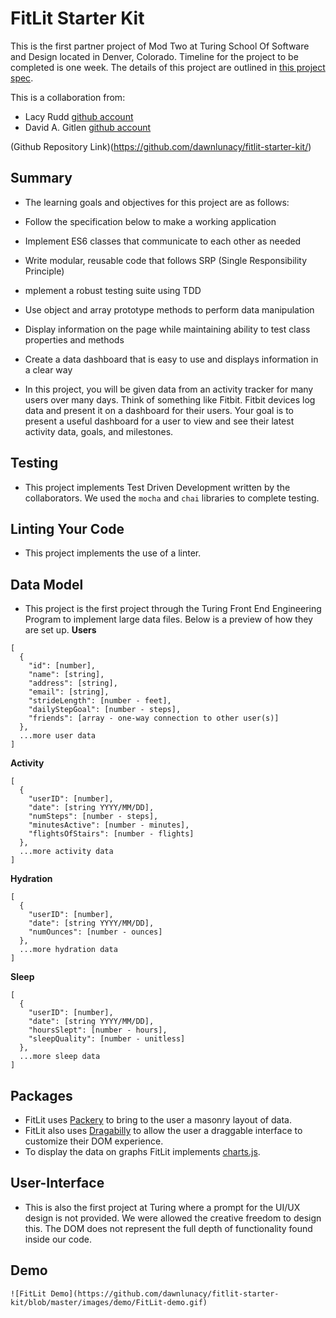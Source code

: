 # FitLit Starter Kit

This is the first partner project of Mod Two at Turing School Of Software and Design located in Denver, Colorado. 
Timeline for the project to be completed is one week.  The details of this project are outlined in [this project spec](http://frontend.turing.io/projects/fitlit.html).

This is a collaboration from:
* Lacy Rudd  [github account](https://github.com/dawnlunacy) <br>
* David A. Gitlen [github account](https://github.com/davidagitlen)<br>

(Github Repository Link)(https://github.com/dawnlunacy/fitlit-starter-kit/)
## Summary

* The learning goals and objectives for this project are as follows: 
* Follow the specification below to make a working application
* Implement ES6 classes that communicate to each other as needed
* Write modular, reusable code that follows SRP (Single Responsibility Principle)
* mplement a robust testing suite using TDD
* Use object and array prototype methods to perform data manipulation
* Display information on the page while maintaining ability to test class properties and methods
* Create a data dashboard that is easy to use and displays information in a clear way

* In this project, you will be given data from an activity tracker for many users over many days. Think of something like Fitbit. Fitbit devices log data and present it on a dashboard for their users. Your goal is to present a useful dashboard for a user to view and see their latest activity data, goals, and milestones.

## Testing

 * This project implements Test Driven Development written by the collaborators. We used the `mocha` and `chai` libraries to complete testing.

## Linting Your Code

* This project implements the use of a linter. 

## Data Model

* This project is the first project through the Turing Front End Engineering Program to implement large data files. Below is a preview of how they are set up.
**Users**

```
[
  {
    "id": [number],
    "name": [string],
    "address": [string],
    "email": [string],
    "strideLength": [number - feet],
    "dailyStepGoal": [number - steps],
    "friends": [array - one-way connection to other user(s)]
  },
  ...more user data
]
```

**Activity**

```
[
  {
    "userID": [number],
    "date": [string YYYY/MM/DD],
    "numSteps": [number - steps],
    "minutesActive": [number - minutes],
    "flightsOfStairs": [number - flights]
  },
  ...more activity data
]
```

**Hydration**

```
[
  {
    "userID": [number],
    "date": [string YYYY/MM/DD],
    "numOunces": [number - ounces]
  },
  ...more hydration data
]
```

**Sleep**

```
[
  {
    "userID": [number],
    "date": [string YYYY/MM/DD],
    "hoursSlept": [number - hours],
    "sleepQuality": [number - unitless]
  },
  ...more sleep data
]
```

## Packages

* FitLit uses [Packery](https://packery.metafizzy.co/) to bring to the user a masonry layout of data. 
* FitLit also uses [Dragabilly](https://draggabilly.desandro.com/) to allow the user a draggable interface to customize their DOM experience. 
* To display the data on graphs FitLit implements [charts.js](https://www.chartjs.org/).

## User-Interface 
* This is also the first project at Turing where a prompt for the UI/UX design is not provided. We were allowed the creative freedom to design this. The DOM does not represent the full depth of functionality found inside our code. 

## Demo
    ![FitLit Demo](https://github.com/dawnlunacy/fitlit-starter-kit/blob/master/images/demo/FitLit-demo.gif)

    
    



